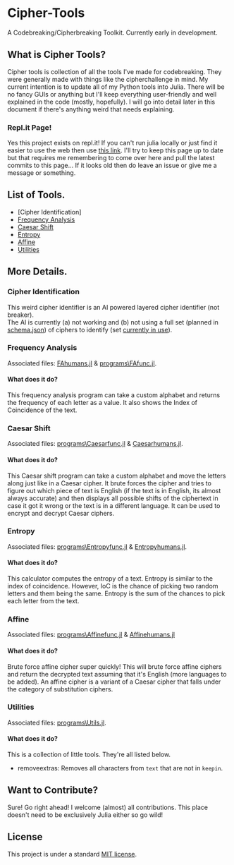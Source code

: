 # Cipher-Tools
A Codebreaking/Cipherbreaking Toolkit. Currently early in development.  

## What is Cipher Tools?
Cipher tools is collection of all the tools I've made for codebreaking. They were generally made with things like the cipherchallenge in mind. My current intention is to update all of my Python tools into Julia. There will be no fancy GUIs or anything but I'll keep everything user-friendly and well explained in the code (mostly, hopefully). I will go into detail later in this document if there's anything weird that needs explaining.

### Repl.it Page!
Yes this project exists on repl.it! If you can't run julia locally or just find it easier to use the web then use [this link](https://repl.it/@Squalm/Cipher-Tools#README.md). I'll try to keep this page up to date but that requires me remembering to come over here and pull the latest commits to this page... If it looks old then do leave an issue or give me a message or something.

## List of Tools.

 - [Cipher Identification]
 - [Frequency Analysis](https://github.com/Squalm/Cipher-Tools#frequency-analysis)
 - [Caesar Shift](https://github.com/Squalm/Cipher-Tools#caesar-shift)
 - [Entropy](https://github.com/Squalm/Cipher-Tools#entropy)
 - [Affine](https://github.com/Squalm/Cipher-Tools#affine)
 - [Utilities](https://github.com/Squalm/Cipher-Tools#utilities)

## More Details.
### Cipher Identification
This weird cipher identifier is an AI powered layered cipher identifier (not breaker).  
The AI is currently (a) not working and (b) not using a full set (planned in [schema.json](https://github.com/Squalm/Cipher-Tools/blob/master/AI/Texts/schema.json)) of ciphers to identify (set [currently in use](https://github.com/Squalm/Cipher-Tools/blob/master/AI/Texts/smaller_schema.json)).
### Frequency Analysis
Associated files: [FAhumans.jl](https://github.com/Squalm/Cipher-Tools/blob/master/FAhumans.jl) & [programs\\FAfunc.jl](https://github.com/Squalm/Cipher-Tools/blob/master/programs/FAfunc.jl).  
#### What does it do?
This frequency analysis program can take a custom alphabet and returns the frequency of each letter as a value. It also shows the Index of Coincidence of the text.  
### Caesar Shift
Associated files: [programs\\Caesarfunc.jl](https://github.com/Squalm/Cipher-Tools/blob/master/programs/Caesarfunc.jl) & [Caesarhumans.jl](https://github.com/Squalm/Cipher-Tools/blob/master/Caesarhumans.jl).  
#### What does it do?
This Caesar shift program can take a custom alphabet and move the letters along just like in a Caesar cipher. It brute forces the cipher and tries to figure out which piece of text is English (if the text is in English, its almost always accurate) and then displays all possible shifts of the ciphertext in case it got it wrong or the text is in a different language. It can be used to encrypt and decrypt Caesar ciphers.  
### Entropy
Associated files: [programs\\Entropyfunc.jl](https://github.com/Squalm/Cipher-Tools/blob/master/programs/Entropyfunc.jl) & [Entropyhumans.jl](https://github.com/Squalm/Cipher-Tools/blob/master/Entropyhumans.jl).  
#### What does it do?
This calculator computes the entropy of a text. Entropy is similar to the index of coincidence. However, IoC is the chance of picking two random letters and them being the same. Entropy is the sum of the chances to pick each letter from the text.  
### Affine  
Associated files: [programs\\Affinefunc.jl](https://github.com/Squalm/Cipher-Tools/blob/master/programs/Affinefunc.jl) & [Affinehumans.jl](ttps://github.com/Squalm/Cipher-Tools/blob/master/Affinehumans.jl)
#### What does it do?
Brute force affine cipher super quickly! This will brute force affine ciphers and return the decrypted text assuming that it's English (more languages to be added). An affine cipher is a variant of a Caesar cipher that falls under the category of substitution ciphers.  
### Utilities
Associated files: [programs\\Utils.jl](https://github.com/Squalm/Cipher-Tools/blob/master/programs/Utils.jl).  
#### What does it do?
This is a collection of little tools. They're all listed below.  
 - removeextras: Removes all characters from `text` that are not in `keepin`.

## Want to Contribute?
Sure! Go right ahead! I welcome (almost) all contributions. This place doesn't need to be exclusively Julia either so go wild!
## License
This project is under a standard [MIT license](https://github.com/Squalm/Cipher-Tools/blob/master/LICENSE).
